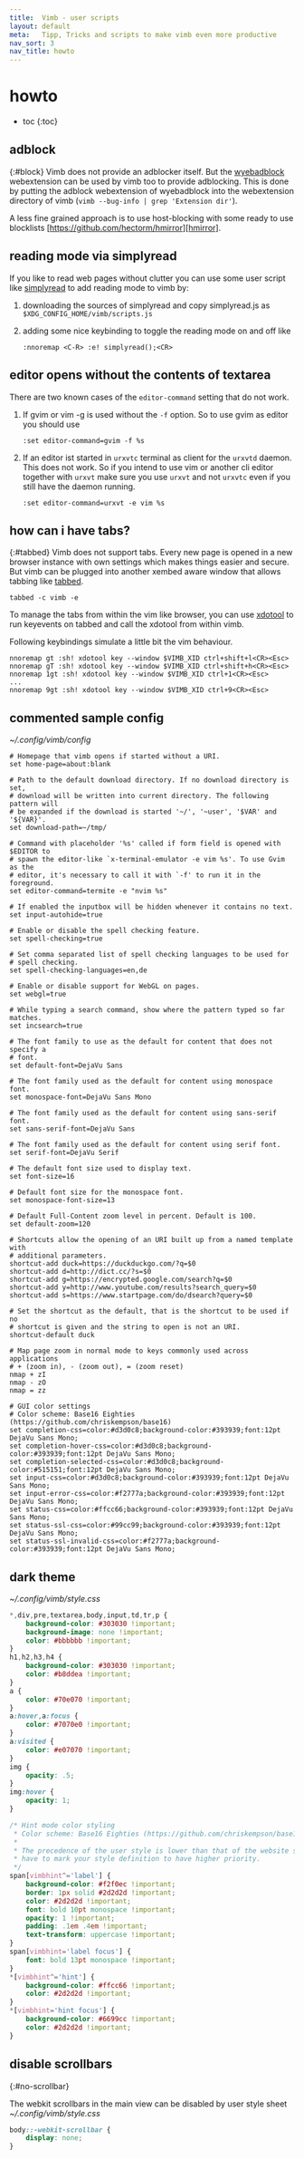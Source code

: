 ```yaml
---
title:  Vimb - user scripts
layout: default
meta:   Tipp, Tricks and scripts to make vimb even more productive
nav_sort: 3
nav_title: howto
---
```


# howto
* toc
{:toc}

## adblock
{:#block}
Vimb does not provide an adblocker itself. But the [wyebadblock][]
webextension can be used by vimb too to provide adblocking. This is done by
putting the adblock webextension of wyebadblock into the webextension
directory of vimb (`vimb --bug-info | grep 'Extension dir'`).

A less fine grained approach is to use host-blocking with some ready to use
blocklists [https://github.com/hectorm/hmirror][hmirror].

## reading mode via simplyread
If you like to read web pages without clutter you can use some user script
like [simplyread][] to add reading mode to vimb by:

1. downloading the sources of simplyread and copy simplyread.js as
  `$XDG_CONFIG_HOME/vimb/scripts.js`
2. adding some nice keybinding to toggle the reading mode on and off like

       :nnoremap <C-R> :e! simplyread();<CR>

## editor opens without the contents of textarea
There are two known cases of the `editor-command` setting that do not work.

1. If gvim or vim -g is used without the `-f` option. So to use gvim as editor
   you should use

       :set editor-command=gvim -f %s

2. If an editor ist started in `urxvtc` terminal as client for the `urxvtd`
   daemon. This does not work. So if you intend to use vim or another cli
   editor together with `urxvt` make sure you use `urxvt` and not `urxvtc`
   even if you still have the daemon running.

       :set editor-command=urxvt -e vim %s

## how can i have tabs?
{:#tabbed}
Vimb does not support tabs. Every new page is opened in a new browser instance
with own settings which makes things easier and secure. But vimb can be
plugged into another xembed aware window that allows tabbing like [tabbed][].

    tabbed -c vimb -e

To manage the tabs from within the vim like browser, you can use [xdotool][]
to run keyevents on tabbed and call the xdotool from within vimb.

Following keybindings simulate a little bit the vim behaviour.

    nnoremap gt :sh! xdotool key --window $VIMB_XID ctrl+shift+l<CR><Esc>
    nnoremap gT :sh! xdotool key --window $VIMB_XID ctrl+shift+h<CR><Esc>
    nnoremap 1gt :sh! xdotool key --window $VIMB_XID ctrl+1<CR><Esc>
    ...
    nnoremap 9gt :sh! xdotool key --window $VIMB_XID ctrl+9<CR><Esc>


## commented sample config
_~/.config/vimb/config_

```
# Homepage that vimb opens if started without a URI.
set home-page=about:blank

# Path to the default download directory. If no download directory is set,
# download will be written into current directory. The following pattern will
# be expanded if the download is started '~/', '~user', '$VAR' and '${VAR}'.
set download-path=~/tmp/

# Command with placeholder '%s' called if form field is opened with $EDITOR to
# spawn the editor-like `x-terminal-emulator -e vim %s'. To use Gvim as the
# editor, it's necessary to call it with `-f' to run it in the foreground.
set editor-command=termite -e "nvim %s"

# If enabled the inputbox will be hidden whenever it contains no text.
set input-autohide=true

# Enable or disable the spell checking feature.
set spell-checking=true

# Set comma separated list of spell checking languages to be used for
# spell checking.
set spell-checking-languages=en,de

# Enable or disable support for WebGL on pages.
set webgl=true

# While typing a search command, show where the pattern typed so far matches.
set incsearch=true

# The font family to use as the default for content that does not specify a
# font.
set default-font=DejaVu Sans

# The font family used as the default for content using monospace font.
set monospace-font=DejaVu Sans Mono

# The font family used as the default for content using sans-serif font.
set sans-serif-font=DejaVu Sans

# The font family used as the default for content using serif font.
set serif-font=DejaVu Serif

# The default font size used to display text.
set font-size=16

# Default font size for the monospace font.
set monospace-font-size=13

# Default Full-Content zoom level in percent. Default is 100.
set default-zoom=120

# Shortcuts allow the opening of an URI built up from a named template with
# additional parameters.
shortcut-add duck=https://duckduckgo.com/?q=$0
shortcut-add d=http://dict.cc/?s=$0
shortcut-add g=https://encrypted.google.com/search?q=$0
shortcut-add y=http://www.youtube.com/results?search_query=$0
shortcut-add s=https://www.startpage.com/do/dsearch?query=$0

# Set the shortcut as the default, that is the shortcut to be used if no
# shortcut is given and the string to open is not an URI.
shortcut-default duck

# Map page zoom in normal mode to keys commonly used across applications
# + (zoom in), - (zoom out), = (zoom reset)
nmap + zI
nmap - zO
nmap = zz

# GUI color settings
# Color scheme: Base16 Eighties (https://github.com/chriskempson/base16)
set completion-css=color:#d3d0c8;background-color:#393939;font:12pt DejaVu Sans Mono;
set completion-hover-css=color:#d3d0c8;background-color:#393939;font:12pt DejaVu Sans Mono;
set completion-selected-css=color:#d3d0c8;background-color:#515151;font:12pt DejaVu Sans Mono;
set input-css=color:#d3d0c8;background-color:#393939;font:12pt DejaVu Sans Mono;
set input-error-css=color:#f2777a;background-color:#393939;font:12pt DejaVu Sans Mono;
set status-css=color:#ffcc66;background-color:#393939;font:12pt DejaVu Sans Mono;
set status-ssl-css=color:#99cc99;background-color:#393939;font:12pt DejaVu Sans Mono;
set status-ssl-invalid-css=color:#f2777a;background-color:#393939;font:12pt DejaVu Sans Mono;
```

## dark theme

_~/.config/vimb/style.css_

```css
*,div,pre,textarea,body,input,td,tr,p {
    background-color: #303030 !important;
    background-image: none !important;
    color: #bbbbbb !important;
}
h1,h2,h3,h4 {
    background-color: #303030 !important;
    color: #b8ddea !important;
}
a {
    color: #70e070 !important;
}
a:hover,a:focus {
    color: #7070e0 !important;
}
a:visited {
    color: #e07070 !important;
}
img {
    opacity: .5;
}
img:hover {
    opacity: 1;
}

/* Hint mode color styling
 * Color scheme: Base16 Eighties (https://github.com/chriskempson/base16)
 *
 * The precedence of the user style is lower than that of the website so you
 * have to mark your style definition to have higher priority.
 */
span[vimbhint^='label'] {
    background-color: #f2f0ec !important;
    border: 1px solid #2d2d2d !important;
    color: #2d2d2d !important;
    font: bold 10pt monospace !important;
    opacity: 1 !important;
    padding: .1em .4em !important;
    text-transform: uppercase !important;
}
span[vimbhint='label focus'] {
    font: bold 13pt monospace !important;
}
*[vimbhint^='hint'] {
    background-color: #ffcc66 !important;
    color: #2d2d2d !important;
}
*[vimbhint='hint focus'] {
    background-color: #6699cc !important;
    color: #2d2d2d !important;
}
```

## disable scrollbars
{:#no-scrollbar}

The webkit scrollbars in the main view can be disabled by user style sheet
_~/.config/vimb/style.css_
```css
body::-webkit-scrollbar {
    display: none;
}
```
[jsqsa]:    http://mdn.beonex.com/en/DOM/document.querySelectorAll.html
[tabbed]:   http://tools.suckless.org/tabbed/
[xdotool]:  http://www.semicomplete.com/projects/xdotool/
[simplyread]: https://njw.name/simplyread/
[wyebadblock]: https://github.com/jun7/wyebadblock
[hmirror]:  https://github.com/hectorm/hmirror
